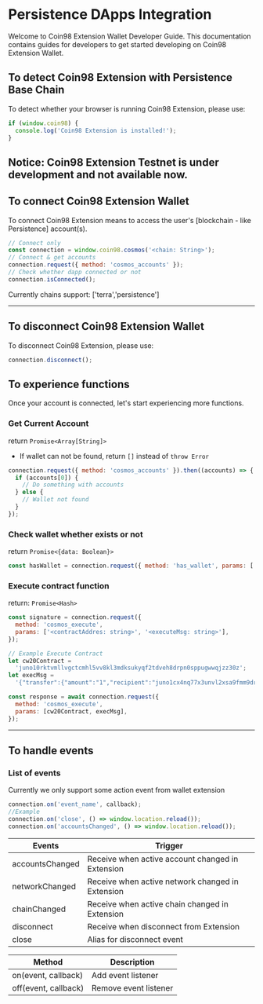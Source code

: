 # Persistence DApps Integration

Welcome to Coin98 Extension Wallet Developer Guide. This documentation contains guides for developers to get started developing on Coin98 Extension Wallet.‌

## To detect Coin98 Extension with Persistence Base Chain

To detect whether your browser is running Coin98 Extension, please use:

```javascript
if (window.coin98) {
  console.log('Coin98 Extension is installed!');
}
```

## Notice: Coin98 Extension Testnet is under development and not available now.

## To connect Coin98 Extension Wallet

To connect Coin98 Extension means to access the user's \[blockchain - like Persistence] account(s).

```javascript
// Connect only
const connection = window.coin98.cosmos('<chain: String>');
// Connect & get accounts
connection.request({ method: 'cosmos_accounts' });
// Check whether dapp connected or not
connection.isConnected();
```

Currently chains support: \['terra','persistence']

***

## To disconnect Coin98 Extension Wallet

To disconnect Coin98 Extension, please use:

```javascript
connection.disconnect();
```

## To experience functions

Once your account is connected, let's start experiencing more functions.‌

### Get Current Account

return `Promise<Array[String]>`

* If wallet can not be found, return `[]` instead of `throw Error`

```javascript
connection.request({ method: 'cosmos_accounts' }).then((accounts) => {
  if (accounts[0]) {
    // Do something with accounts
  } else {
    // Wallet not found
  }
});
```

### Check wallet whether exists or not

return `Promise<{data: Boolean}>`

```javascript
const hasWallet = connection.request({ method: 'has_wallet', params: ['<chain>'] });
```

### Execute contract function

return: `Promise<Hash>`

```javascript
const signature = connection.request({
  method: 'cosmos_execute',
  params: ['<contractAddres: string>', '<executeMsg: string>'],
});

// Example Execute Contract
let cw20Contract =
  'juno10rktvmllvgctcmhl5vv8kl3mdksukyqf2tdveh8drpn0sppugwwqjzz30z';
let execMsg =
  '{"transfer":{"amount":"1","recipient":"juno1cx4nq77x3unvl2xsa9fmm9drxkexzkjnzwt2y7"}}';

const response = await connection.request({
  method: 'cosmos_execute',
  params: [cw20Contract, execMsg],
});
```

***

## To handle events

### List of events

Currently we only support some action event from wallet extension

```javascript
connection.on('event_name', callback);
​//Example
connection.on('close', () => window.location.reload());
connection.on('accountsChanged', () => window.location.reload());
```

| Events          | Trigger                                          |
| --------------- | ------------------------------------------------ |
| accountsChanged | Receive when active account changed in Extension |
| networkChanged  | Receive when active network changed in Extension |
| chainChanged    | Receive when active chain changed in Extension   |
| disconnect      | Receive when disconnect from Extension           |
| close           | Alias for disconnect event                       |

| Method               | Description           |
| -------------------- | --------------------- |
| on(event, callback)  | Add event listener    |
| off(event, callback) | Remove event listener |
